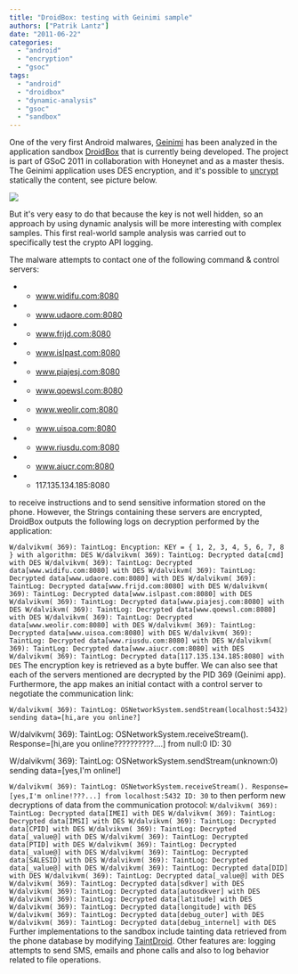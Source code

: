 ```yaml
---
title: "DroidBox: testing with Geinimi sample"
authors: ["Patrik Lantz"]
date: "2011-06-22"
categories: 
  - "android"
  - "encryption"
  - "gsoc"
tags: 
  - "android"
  - "droidbox"
  - "dynamic-analysis"
  - "gsoc"
  - "sandbox"
---
```


One of the very first Android malwares, [Geinimi](http://www.symantec.com/security_response/writeup.jsp?docid=2011-010111-5403-99&tabid=2) has been analyzed in the application sandbox [DroidBox](https://www.honeynet.org/gsoc/slot5) that is currently being developed. The project is part of GSoC 2011 in collaboration with Honeynet and as a master thesis. The Geinimi application uses DES encryption, and it's possible to [uncrypt](http://code.google.com/p/androguard/source/browse/demos/geinimi_analysis.py) statically the content, see picture below.

![](images/drupal_image_693.png)

But it's very easy to do that because the key is not well hidden, so an approach by using dynamic analysis will be more interesting with complex samples. This first real-world sample analysis was carried out to specifically test the crypto API logging.

The malware attempts to contact one of the following command & control servers:

- - www.widifu.com:8080

- - www.udaore.com:8080

- - www.frijd.com:8080

- - www.islpast.com:8080

- - www.piajesj.com:8080

- - www.qoewsl.com:8080

- - www.weolir.com:8080

- - www.uisoa.com:8080

- - www.riusdu.com:8080

- - www.aiucr.com:8080

- - 117.135.134.185:8080

to receive instructions and to send sensitive information stored on the phone. However, the Strings containing these servers are encrypted, DroidBox outputs the following logs on decryption performed by the application:

`W/dalvikvm( 369): TaintLog: Encyption: KEY = { 1, 2, 3, 4, 5, 6, 7, 8 } with algorithm: DES W/dalvikvm( 369): TaintLog: Decrypted data[cmd] with DES W/dalvikvm( 369): TaintLog: Decrypted data[www.widifu.com:8080] with DES W/dalvikvm( 369): TaintLog: Decrypted data[www.udaore.com:8080] with DES W/dalvikvm( 369): TaintLog: Decrypted data[www.frijd.com:8080] with DES W/dalvikvm( 369): TaintLog: Decrypted data[www.islpast.com:8080] with DES W/dalvikvm( 369): TaintLog: Decrypted data[www.piajesj.com:8080] with DES W/dalvikvm( 369): TaintLog: Decrypted data[www.qoewsl.com:8080] with DES W/dalvikvm( 369): TaintLog: Decrypted data[www.weolir.com:8080] with DES W/dalvikvm( 369): TaintLog: Decrypted data[www.uisoa.com:8080] with DES W/dalvikvm( 369): TaintLog: Decrypted data[www.riusdu.com:8080] with DES W/dalvikvm( 369): TaintLog: Decrypted data[www.aiucr.com:8080] with DES W/dalvikvm( 369): TaintLog: Decrypted data[117.135.134.185:8080] with DES` The encryption key is retrieved as a byte buffer. We can also see that each of the servers mentioned are decrypted by the PID 369 (Geinimi app). Furthermore, the app makes an initial contact with a control server to negotiate the communication link:

`W/dalvikvm( 369): TaintLog: OSNetworkSystem.sendStream(localhost:5432) sending data=[hi,are you online?]`

W/dalvikvm( 369): TaintLog: OSNetworkSystem.receiveStream(). Response=\[hi,are you online??????????....\] from null:0 ID: 30

W/dalvikvm( 369): TaintLog: OSNetworkSystem.sendStream(unknown:0) sending data=\[yes,I'm online!\]

`W/dalvikvm( 369): TaintLog: OSNetworkSystem.receiveStream(). Response=[yes,I'm online!???...] from localhost:5432 ID: 30` to then perform new decryptions of data from the communication protocol: `W/dalvikvm( 369): TaintLog: Decrypted data[IMEI] with DES W/dalvikvm( 369): TaintLog: Decrypted data[IMSI] with DES W/dalvikvm( 369): TaintLog: Decrypted data[CPID] with DES W/dalvikvm( 369): TaintLog: Decrypted data[_value@] with DES W/dalvikvm( 369): TaintLog: Decrypted data[PTID] with DES W/dalvikvm( 369): TaintLog: Decrypted data[_value@] with DES W/dalvikvm( 369): TaintLog: Decrypted data[SALESID] with DES W/dalvikvm( 369): TaintLog: Decrypted data[_value@] with DES W/dalvikvm( 369): TaintLog: Decrypted data[DID] with DES W/dalvikvm( 369): TaintLog: Decrypted data[_value@] with DES W/dalvikvm( 369): TaintLog: Decrypted data[sdkver] with DES W/dalvikvm( 369): TaintLog: Decrypted data[autosdkver] with DES W/dalvikvm( 369): TaintLog: Decrypted data[latitude] with DES W/dalvikvm( 369): TaintLog: Decrypted data[longitude] with DES W/dalvikvm( 369): TaintLog: Decrypted data[debug_outer] with DES W/dalvikvm( 369): TaintLog: Decrypted data[debug_internel] with DES` Further implementations to the sandbox include tainting data retrieved from the phone database by modifying [TaintDroid](http://appanalysis.org/tdroid10.pdf). Other features are: logging attempts to send SMS, emails and phone calls and also to log behavior related to file operations.

